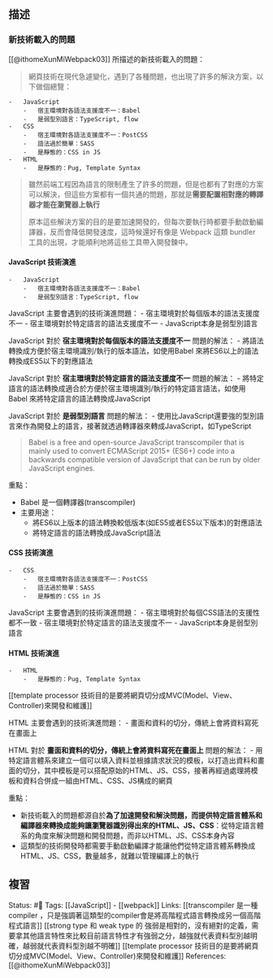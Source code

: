 ## 描述

### 新技術載入的問題
[[@ithomeXunMiWebpack03]] 所描述的新技術載入的問題：
> 網頁技術在現代急遽變化，遇到了各種問題，也出現了許多的解決方案，以下做個總覽：

```
-   JavaScript
    -   宿主環境對各語法支援度不一：Babel
    -   是弱型別語言：TypeScript, flow
-   CSS
    -   宿主環境對各語法支援度不一：PostCSS
    -   語法過於簡單：SASS
    -   是靜態的：CSS in JS
-   HTML
    -   是靜態的：Pug, Template Syntax
```


> 雖然前端工程因為語言的限制產生了許多的問題，但是也都有了對應的方案可以解決，但這些方案都有一個共通的問題，那就是**需要配置相對應的轉譯器才能在瀏覽器上執行**
> 
> 原本這些解決方案的目的是要加速開發的，但每次要執行時都要手動啟動編譯器，反而會降低開發速度，這時候還好有像是 Webpack 這類 bundler 工具的出現，才能順利地將這些工具帶入開發鍊中。


#### JavaScript 技術演進
```
-   JavaScript
    -   宿主環境對各語法支援度不一：Babel
    -   是弱型別語言：TypeScript, flow
```

JavaScript 主要會遇到的技術演進問題：
	- 宿主環境對於每個版本的語法支援度不一
	- 宿主環境對於特定語言的語法支援度不一
	- JavaScript本身是弱型別語言

JavaScript 對於 **宿主環境對於每個版本的語法支援度不一** 問題的解法：
	- 將語法轉換成方便於宿主環境識別/執行的版本語法，如使用Babel 來將ES6以上的語法轉換成ES5以下的對應語法

JavaScript 對於 **宿主環境對於特定語言的語法支援度不一** 問題的解法：
	- 將特定語言的語法轉換成適合於方便於宿主環境識別/執行的特定語言語法，如使用Babel 來將特定語言的語法轉換成JavaScript

JavaScript 對於 **是弱型別語言** 問題的解法：
	- 使用比JavaScript還要強的型別語言來作為開發上的語言，接著就透過轉譯器來轉成JavaScript，如TypeScript

> Babel is a free and open-source JavaScript transcompiler that is mainly used to convert ECMAScript 2015+ (ES6+) code into a backwards compatible version of JavaScript that can be run by older JavaScript engines.

重點：
- Babel 是一個轉譯器(transcompiler)
- 主要用途：
	- 將ES6以上版本的語法轉換較低版本(如ES5或者ES5以下版本)的對應語法
	- 將特定語言的語法轉換成JavaScript語法


#### CSS 技術演進
```
-   CSS
    -   宿主環境對各語法支援度不一：PostCSS
    -   語法過於簡單：SASS
    -   是靜態的：CSS in JS
```

JavaScript 主要會遇到的技術演進問題：
	- 宿主環境對於每個CSS語法的支援性都不一致
	- 宿主環境對於特定語言的語法支援度不一
	- JavaScript本身是弱型別語言


#### HTML 技術演進
```
-   HTML
    -   是靜態的：Pug, Template Syntax
```

[[template processor 技術目的是要將網頁切分成MVC(Model、View、Controller)來開發和維護]]

HTML 主要會遇到的技術演進問題：
	- 畫面和資料的切分，傳統上會將資料寫死在畫面上

HTML 對於 **畫面和資料的切分，傳統上會將資料寫死在畫面上** 問題的解法：
	- 用特定語言體系來建立一個可以填入資料並根據請求狀況的模板，以打造出資料和畫面的切分，其中模板是可以搭配原始的HTML、JS、CSS，接著再經過處理將模板和資料合併成一組由HTML、CSS、JS構成的網頁



重點：
- 新技術載入的問題都源自於**為了加速開發和解決問題，而提供特定語言體系和編譯器來轉換成能夠讓瀏覽器識別得出來的HTML、JS、CSS**：從特定語言體系的角度來解決問題和開發問題，而非以HTML、JS、CSS本身內容
- 這類型的技術開發時都需要手動啟動編譯才能讓他們從特定語言體系轉換成HTML、JS、CSS，數量越多，就難以管理編譯上的執行




## 複習
Status: #🌱 
Tags:
[[JavaScript]] - [[webpack]]
Links:
[[transcompiler 是一種compiler ，只是強調著這類型的compiler會是將高階程式語言轉換成另一個高階程式語言]]
[[strong type 和 weak type 的 強弱是相對的，沒有絕對的定義，需要拿其他語言特性來比較目前語言特性才有強弱之分，越強就代表資料型別越明確，越弱就代表資料型別越不明確]]
[[template processor 技術目的是要將網頁切分成MVC(Model、View、Controller)來開發和維護]]
References:
[[@ithomeXunMiWebpack03]]